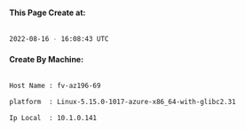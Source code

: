 
   
#### This Page Create at:

```bash

2022-08-16 - 16:08:43 UTC

```

#### Create By Machine:

```bash

Host Name : fv-az196-69

platform  : Linux-5.15.0-1017-azure-x86_64-with-glibc2.31

Ip Local  : 10.1.0.141

```

